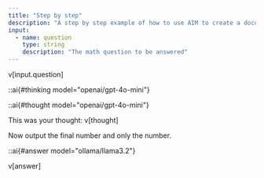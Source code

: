 ```yaml
---
title: "Step by step"
description: "A step by step example of how to use AIM to create a document."
input:
  - name: question
    type: string
    description: "The math question to be answered"
---
```


<!-- First we get the model to think through the answer -->

v[input.question]

::ai{#thinking model="openai/gpt-4o-mini"}

<!-- We're even using a much smaller, faster and cheaper model here; Mistral 7B rather than GPT-3.5. 
Mistral 7B is 7.5x lower cost on output tokens 
(see the [model documentation](https://www.notion.so/wordware/Models-615b76d7498f4e06ae522a329695da74)). -->

::ai{#thought model="openai/gpt-4o-mini"}

<!-- Lastly, we extract the final answer -->

This was your thought: v[thought]

Now output the final number and only the number.

::ai{#answer model="ollama/llama3.2"}

v[answer]
